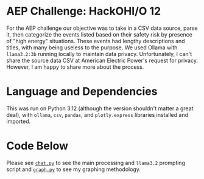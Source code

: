 # AEP Challenge: HackOHI/O 12
For the AEP challenge our objective was to take in a CSV data source, parse it, then categorize the events listed based on their safety risk by presence of "high energy" situations. These events had lengthy descriptions and titles, with many being useless to the purpose. We used Ollama with `llama3.2:3b` running locally to maintain data privacy. Unfortunately, I can't share the source data CSV at American Electric Power's request for privacy. However, I am happy to share more about the process.

# Language and Dependencies
This was run on Python 3.12 (although the version shouldn't matter a great deal), with `ollama`, `csv`, `pandas`, and `plotly.express` libraries installed and imported.

# Code Below
Please see [`chat.py`](chat.py) to see the main processing and `llama3.2` prompting script and [`graph.py`](graph.py) to see my graphing methodology.
